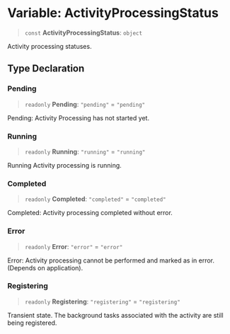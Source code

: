 # Variable: ActivityProcessingStatus

> `const` **ActivityProcessingStatus**: `object`

Activity processing statuses.

## Type Declaration

### Pending

> `readonly` **Pending**: `"pending"` = `"pending"`

Pending: Activity Processing has not started yet.

### Running

> `readonly` **Running**: `"running"` = `"running"`

Running Activity processing is running.

### Completed

> `readonly` **Completed**: `"completed"` = `"completed"`

Completed: Activity processing completed without error.

### Error

> `readonly` **Error**: `"error"` = `"error"`

Error: Activity processing cannot be performed and marked as in error. (Depends on application).

### Registering

> `readonly` **Registering**: `"registering"` = `"registering"`

Transient state. The background tasks associated with the activity are still being registered.
